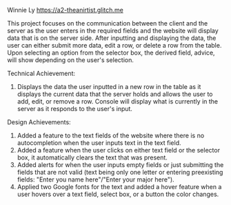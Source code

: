 Winnie Ly https://a2-theanirtist.glitch.me  

This project focuses on the communication between the client and the server as the user enters in the required fields and the website will display data that is on the server side. After inputting and displaying the data, the user can either submit more data, edit a row, or delete a row from the table. Upon selecting an option from the selector box, the derived field, advice, will show depending on the user's selection.

Technical Achievement:

1. Displays the data the user inputted in a new row in the table as it displays the current data that the server holds and allows the user to add, edit, or remove a row. Console will display what is currently in the server as it responds to the user's input.

Design Achievements:

1. Added a feature to the text fields of the website where there is no autocompletion when the user inputs text in the text field.
2. Added a feature when the user clicks on either text field or the selector box, it automatically clears the text that was present.
3. Added alerts for when the user inputs empty fields or just submitting the fields that are not valid (text being only one letter or entering preexisting fields: "Enter you name here"/"Enter your major here").
4. Applied two Google fonts for the text and added a hover feature when a user hovers over a text field, select box, or a button the color changes. 